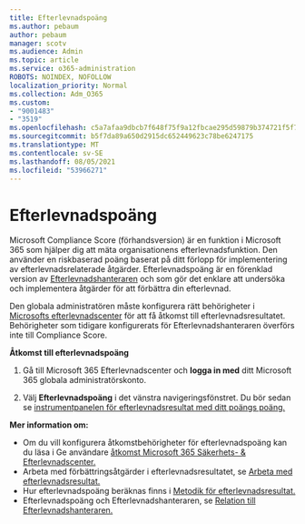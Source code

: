 ```yaml
---
title: Efterlevnadspoäng
ms.author: pebaum
author: pebaum
manager: scotv
ms.audience: Admin
ms.topic: article
ms.service: o365-administration
ROBOTS: NOINDEX, NOFOLLOW
localization_priority: Normal
ms.collection: Adm_O365
ms.custom:
- "9001483"
- "3519"
ms.openlocfilehash: c5a7afaa9dbcb7f648f75f9a12fbcae295d59879b374721f5f7156b2d8c06d62
ms.sourcegitcommit: b5f7da89a650d2915dc652449623c78be6247175
ms.translationtype: MT
ms.contentlocale: sv-SE
ms.lasthandoff: 08/05/2021
ms.locfileid: "53966271"
---
```

# <a name="compliance-score"></a>Efterlevnadspoäng

Microsoft Compliance Score (förhandsversion) är en funktion i Microsoft 365 som hjälper dig att mäta organisationens efterlevnadsfunktion. Den använder en riskbaserad poäng baserat på ditt förlopp för implementering av efterlevnadsrelaterade åtgärder.   Efterlevnadspoäng är en förenklad version av [Efterlevnadshanteraren](https://docs.microsoft.com/microsoft-365/compliance/compliance-manager-overview) och som gör det enklare att undersöka och implementera åtgärder för att förbättra din efterlevnad. 

Den globala administratören måste konfigurera rätt behörigheter i [Microsofts efterlevnadscenter](https://docs.microsoft.com/microsoft-365/security/office-365-security/permissions-in-the-security-and-compliance-center) för att få åtkomst till efterlevnadsresultatet.  Behörigheter som tidigare konfigurerats för Efterlevnadshanteraren överförs inte till Compliance Score.

**Åtkomst till efterlevnadspoäng**

1. Gå till Microsoft 365 Efterlevnadscenter och **logga in med** ditt Microsoft 365 globala administratörskonto.

2. Välj **Efterlevnadspoäng** i det vänstra navigeringsfönstret. Du bör sedan se [instrumentpanelen för efterlevnadsresultat med ditt poängs poäng.](https://docs.microsoft.com/microsoft-365/compliance/compliance-score-setup#understand-the-compliance-score-dashboard)
 

**Mer information om:**

- Om du vill konfigurera åtkomstbehörigheter för efterlevnadspoäng kan du läsa i Ge användare [åtkomst Microsoft 365 Säkerhets- & Efterlevnadscenter.](https://docs.microsoft.com/microsoft-365/security/office-365-security/grant-access-to-the-security-and-compliance-center)
- Arbeta med förbättringsåtgärder i efterlevnadsresultatet, se [Arbeta med efterlevnadsresultat.](https://docs.microsoft.com/microsoft-365/compliance/working-with-compliance-score)
- Hur efterlevnadspoäng beräknas finns i [Metodik för efterlevnadsresultat.](https://docs.microsoft.com/microsoft-365/compliance/compliance-score-methodology)
- Efterlevnadspoäng och Efterlevnadshanteraren, se [Relation till Efterlevnadshanteraren.](https://docs.microsoft.com/microsoft-365/compliance/compliance-score#relationship-to-compliance-manager)

